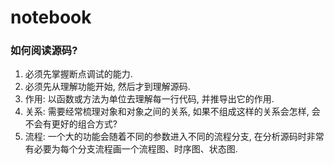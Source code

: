 # notebook

### 如何阅读源码?  
1. 必须先掌握断点调试的能力.  
2. 必须先从理解功能开始, 然后才到理解源码.  
3. 作用: 以函数或方法为单位去理解每一行代码, 并推导出它的作用.  
4. 关系: 需要经常梳理对象和对象之间的关系, 如果不组成这样的关系会怎样, 会不会有更好的组合方式?  
5. 流程: 一个大的功能会随着不同的参数进入不同的流程分支, 在分析源码时非常有必要为每个分支流程画一个流程图、时序图、状态图.  
